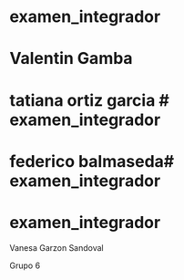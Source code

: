 
# examen_integrador
Valentin Gamba
=======

tatiana ortiz garcia # examen_integrador
=======

federico balmaseda# examen_integrador
=======
# examen_integrador
Vanesa Garzon Sandoval

Grupo 6
